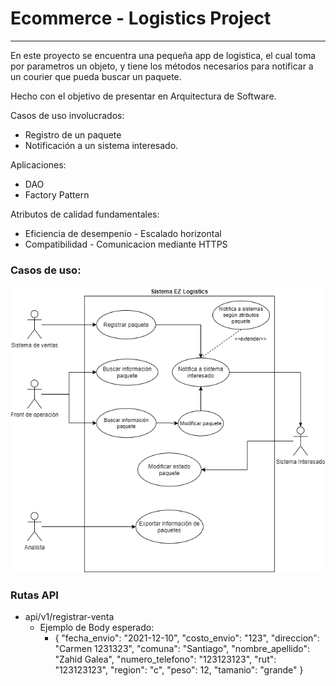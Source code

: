 # Ecommerce - Logistics Project

----


En este proyecto se encuentra una pequeña app de logistica, el cual toma por parametros un objeto, y tiene los métodos
necesarios para notificar a un courier que pueda buscar un paquete.

Hecho con el objetivo de presentar en Arquitectura de Software.

Casos de uso involucrados:

* Registro de un paquete
* Notificación a un sistema interesado.

Aplicaciones:

* DAO
* Factory Pattern

Atributos de calidad fundamentales:

* Eficiencia de desempenio - Escalado horizontal
* Compatibilidad - Comunicacion mediante HTTPS

### Casos de uso:

![alt text](img/Casos%20de%20uso.drawio.png)

### Rutas API

* api/v1/registrar-venta
  * Ejemplo de Body esperado:
    * {
      "fecha_envio": "2021-12-10",
      "costo_envio": "123",
      "direccion": "Carmen 1231323",
      "comuna": "Santiago",
      "nombre_apellido": "Zahid Galea",
      "numero_telefono": "123123123",
      "rut": "123123123",
      "region": "c",
      "peso": 12,
      "tamanio": "grande"
      }